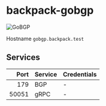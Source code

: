 # backpack-gobgp

![GoBGP](../../doc/assets/logos/gobgp.png)

Hostname `gobgp.backpack.test`

## Services

| Port | Service | Credentials
| ---: | :------ | :----------
| 179 | BGP | -
| 50051 | gRPC | -
